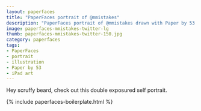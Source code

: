 ```yaml
---
layout: paperfaces
title: "PaperFaces portrait of @mmistakes"
description: "PaperFaces portrait of @mmistakes drawn with Paper by 53 on an iPad."
image: paperfaces-mmistakes-twitter-lg
thumb: paperfaces-mmistakes-twitter-150.jpg
category: paperfaces
tags: 
- PaperFaces
- portrait
- illustration
- Paper by 53
- iPad art
---
```


Hey scruffy beard, check out this double exposured self portrait.

{% include paperfaces-boilerplate.html %}
